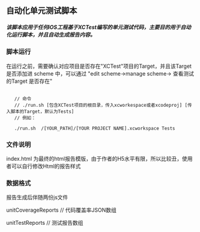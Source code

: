 ## 自动化单元测试脚本


##### 该脚本应用于任何iOS工程基于XCTest编写的单元测试代码，主要目的用于自动化运行脚本，并且自动生成报告内容。


### 脚本运行

在运行之前，需要确认对应项目是否存在"XCTest"项目的Target，并且该Target是否添加进 scheme 中，可以通过 "edit scheme->manage scheme-> 查看测试的Target 是否存在"

``` 

   // 命令
   // ./run.sh [包含XCTest项目的根目录，传入xcworkespace或者xcodeproj] [传入脚本的Target，默认为Tests]
   // 例如：

   ./run.sh  /[YOUR_PATH]/[YOUR PROJECT NAME].xcworkspace Tests 
```

### 文件说明

index.html 为最终的html报告模版，由于作者的H5水平有限，所以比较丑，使用者可以自行修改Html的报告样式

### 数据格式

报告生成后伴随两份js文件

unitCoverageReports // 代码覆盖率JSON数组

unitTestReports // 测试报告数组

